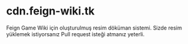 # cdn.feign-wiki.tk
Feign Game Wiki için oluşturulmuş resim döküman sistemi. Sizde resim yüklemek istiyorsanız Pull request isteği atmanız yeterli.
